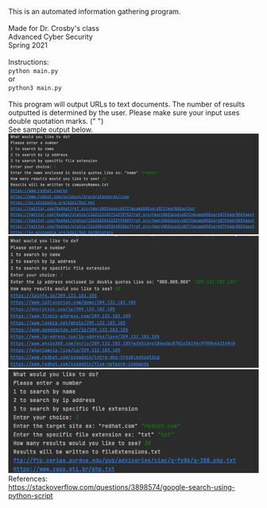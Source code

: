 This is an automated information gathering program. 
<br>
<br>
Made for Dr. Crosby's class
<br>
Advanced Cyber Security 
<br>
Spring 2021 
<br>
<br>
Instructions: 
<br>
`python main.py `
<br>
or
<br>
`python3 main.py `
<br>
<br>
This program will output URLs to text documents. The number of results outputted is determined by the user. 
Please make sure your input uses double quotation marks. (" ") 
<br>
See sample output below. 
<br>
![alt text](https://raw.githubusercontent.com/cacab/automatedReconnaissance/main/readmeImages/imageoption1.png)
<br>
![alt text](https://raw.githubusercontent.com/cacab/automatedReconnaissance/main/readmeImages/image2.png)
<br>
![alt text](https://raw.githubusercontent.com/cacab/automatedReconnaissance/main/readmeImages/image1.png)
<br>
References: 
<br>
https://stackoverflow.com/questions/3898574/google-search-using-python-script